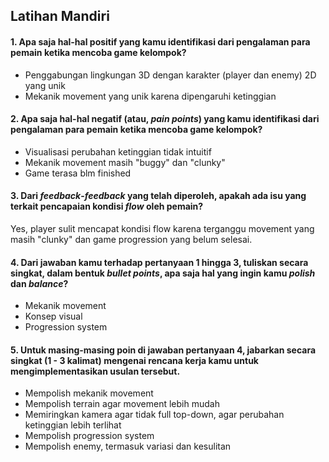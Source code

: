 ## Latihan Mandiri


#### 1.  Apa saja hal-hal positif yang kamu identifikasi dari pengalaman para pemain ketika mencoba game kelompok?
- Penggabungan lingkungan 3D dengan karakter (player dan enemy) 2D yang unik
- Mekanik movement yang unik karena dipengaruhi ketinggian
#### 2.  Apa saja hal-hal negatif (atau,  _pain points_) yang kamu identifikasi dari pengalaman para pemain ketika mencoba game kelompok?
- Visualisasi perubahan ketinggian tidak intuitif
- Mekanik movement masih "buggy" dan "clunky"
- Game terasa blm finished
#### 3.  Dari  _feedback_-_feedback_  yang telah diperoleh, apakah ada isu yang terkait pencapaian kondisi  _flow_  oleh pemain?
Yes, player sulit mencapat kondisi flow karena terganggu movement yang masih "clunky" dan game progression yang belum selesai.
#### 4.  Dari jawaban kamu terhadap pertanyaan 1 hingga 3, tuliskan secara singkat, dalam bentuk  _bullet points_, apa saja hal yang ingin kamu  _polish_  dan  _balance_?
- Mekanik movement
- Konsep visual
- Progression system
#### 5.  Untuk masing-masing poin di jawaban pertanyaan 4, jabarkan secara singkat (1 - 3 kalimat) mengenai rencana kerja kamu untuk mengimplementasikan usulan tersebut.
- Mempolish mekanik movement
- Mempolish terrain agar movement lebih mudah
- Memiringkan kamera agar tidak full top-down, agar perubahan ketinggian lebih terlihat
- Mempolish progression system
- Mempolish enemy, termasuk variasi dan kesulitan
